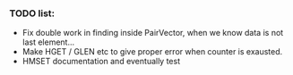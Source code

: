 ### TODO list:

-	Fix double work in finding inside PairVector, when we know data is not last element...
-	Make HGET / GLEN etc to give proper error when counter is exausted.
-	HMSET documentation and eventually test
